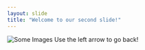 ```yaml
---
layout: slide
title: "Welcome to our second slide!"
---
```

![Some Images](https://www.shutterstock.com/image-photo/colorful-flower-on-dark-tropical-foliage-721703848)
Use the left arrow to go back!
